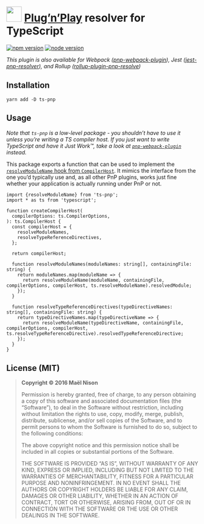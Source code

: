 <img src="http://www.typescriptlang.org/assets/images/icons/apple-touch-icon-180x180.png" height="40" /> [Plug’n’Play](https://github.com/yarnpkg/rfcs/pull/101) resolver for TypeScript
========================================================================================================================================================================================

[![npm version](https://img.shields.io/npm/v/ts-pnp.svg)](https://www.npmjs.com/package/ts-pnp) [![node version](https://img.shields.io/node/v/ts-pnp.svg)](https://www.npmjs.com/package/ts-pnp)

*This plugin is also available for Webpack ([pnp-webpack-plugin](https://github.com/arcanis/pnp-webpack-plugin)), Jest ([jest-pnp-resolver](https://github.com/arcanis/jest-pnp-resolver)), and Rollup ([rollup-plugin-pnp-resolve](https://github.com/arcanis/rollup-plugin-pnp-resolve))*

Installation
------------

    yarn add -D ts-pnp

Usage
-----

*Note that `ts-pnp` is a low-level package - you shouldn’t have to use it unless you’re writing a TS compiler host. If you just want to write TypeScript and have it Just Work™, take a look at [`pnp-webpack-plugin`](https://github.com/arcanis/pnp-webpack-plugin#ts-loader-integration) instead.*

This package exports a function that can be used to implement the [`resolveModuleName` hook from `CompilerHost`](https://github.com/Microsoft/TypeScript/wiki/Using-the-Compiler-API#customizing-module-resolution). It mimics the interface from the one you’d typically use and, as all other PnP plugins, works just fine whether your application is actually running under PnP or not.

    import {resolveModuleName} from 'ts-pnp';
    import * as ts from 'typescript';

    function createCompilerHost(
      compilerOptions: ts.CompilerOptions,
    ): ts.CompilerHost {
      const compilerHost = {
        resolveModuleNames,
        resolveTypeReferenceDirectives,
      };

      return compilerHost;

      function resolveModuleNames(moduleNames: string[], containingFile: string) {
        return moduleNames.map(moduleName => {
          return resolveModuleName(moduleName, containingFile, compilerOptions, compilerHost, ts.resolveModuleName).resolvedModule;
        });
      }

      function resolveTypeReferenceDirectives(typeDirectiveNames: string[], containingFile: string) {
        return typeDirectiveNames.map(typeDirectiveName => {
          return resolveModuleName(typeDirectiveName, containingFile, compilerOptions, compilerHost, ts.resolveTypeReferenceDirective).resolvedTypeReferenceDirective;
        });
      }
    }

License (MIT)
-------------

> **Copyright © 2016 Maël Nison**
>
> Permission is hereby granted, free of charge, to any person obtaining a copy of this software and associated documentation files (the “Software”), to deal in the Software without restriction, including without limitation the rights to use, copy, modify, merge, publish, distribute, sublicense, and/or sell copies of the Software, and to permit persons to whom the Software is furnished to do so, subject to the following conditions:
>
> The above copyright notice and this permission notice shall be included in all copies or substantial portions of the Software.
>
> THE SOFTWARE IS PROVIDED “AS IS”, WITHOUT WARRANTY OF ANY KIND, EXPRESS OR IMPLIED, INCLUDING BUT NOT LIMITED TO THE WARRANTIES OF MERCHANTABILITY, FITNESS FOR A PARTICULAR PURPOSE AND NONINFRINGEMENT. IN NO EVENT SHALL THE AUTHORS OR COPYRIGHT HOLDERS BE LIABLE FOR ANY CLAIM, DAMAGES OR OTHER LIABILITY, WHETHER IN AN ACTION OF CONTRACT, TORT OR OTHERWISE, ARISING FROM, OUT OF OR IN CONNECTION WITH THE SOFTWARE OR THE USE OR OTHER DEALINGS IN THE SOFTWARE.
